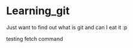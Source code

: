 Learning_git
============

Just want to find out what is git and can I eat it :p

testing fetch command
